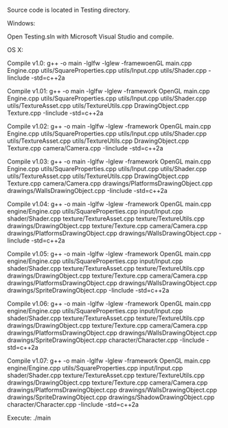 Source code is located in Testing directory. 

Windows:

Open Testing.sln with Microsoft Visual Studio and compile.

OS X:

Compile v1.0:
g++ -o main -lglfw -lglew -framewoenGL main.cpp Engine.cpp utils/SquareProperties.cpp utils/Input.cpp utils/Shader.cpp -Iinclude -std=c++2a

Compile v1.01:
g++ -o main -lglfw -lglew -framework OpenGL main.cpp Engine.cpp utils/SquareProperties.cpp utils/Input.cpp utils/Shader.cpp utils/TextureAsset.cpp utils/TextureUtils.cpp DrawingObject.cpp Texture.cpp -Iinclude -std=c++2a

Compile v1.02:
g++ -o main -lglfw -lglew -framework OpenGL main.cpp Engine.cpp utils/SquareProperties.cpp utils/Input.cpp utils/Shader.cpp utils/TextureAsset.cpp utils/TextureUtils.cpp DrawingObject.cpp Texture.cpp camera/Camera.cpp -Iinclude -std=c++2a

Compile v1.03:
g++ -o main -lglfw -lglew -framework OpenGL main.cpp Engine.cpp utils/SquareProperties.cpp utils/Input.cpp utils/Shader.cpp utils/TextureAsset.cpp utils/TextureUtils.cpp DrawingObject.cpp Texture.cpp camera/Camera.cpp drawings/PlatformsDrawingObject.cpp drawings/WallsDrawingObject.cpp -Iinclude -std=c++2a

Compile v1.04:
g++ -o main -lglfw -lglew -framework OpenGL main.cpp engine/Engine.cpp utils/SquareProperties.cpp input/Input.cpp shader/Shader.cpp texture/TextureAsset.cpp texture/TextureUtils.cpp drawings/DrawingObject.cpp texture/Texture.cpp camera/Camera.cpp drawings/PlatformsDrawingObject.cpp drawings/WallsDrawingObject.cpp -Iinclude -std=c++2a

Compile v1.05:
g++ -o main -lglfw -lglew -framework OpenGL main.cpp engine/Engine.cpp utils/SquareProperties.cpp input/Input.cpp shader/Shader.cpp texture/TextureAsset.cpp texture/TextureUtils.cpp drawings/DrawingObject.cpp texture/Texture.cpp camera/Camera.cpp drawings/PlatformsDrawingObject.cpp drawings/WallsDrawingObject.cpp drawings/SpriteDrawingObject.cpp -Iinclude -std=c++2a

Compile v1.06:
g++ -o main -lglfw -lglew -framework OpenGL main.cpp engine/Engine.cpp utils/SquareProperties.cpp input/Input.cpp shader/Shader.cpp texture/TextureAsset.cpp texture/TextureUtils.cpp drawings/DrawingObject.cpp texture/Texture.cpp camera/Camera.cpp drawings/PlatformsDrawingObject.cpp drawings/WallsDrawingObject.cpp drawings/SpriteDrawingObject.cpp character/Character.cpp -Iinclude -std=c++2a

Compile v1.07:
g++ -o main -lglfw -lglew -framework OpenGL main.cpp engine/Engine.cpp utils/SquareProperties.cpp input/Input.cpp shader/Shader.cpp texture/TextureAsset.cpp texture/TextureUtils.cpp drawings/DrawingObject.cpp texture/Texture.cpp camera/Camera.cpp drawings/PlatformsDrawingObject.cpp drawings/WallsDrawingObject.cpp drawings/SpriteDrawingObject.cpp drawings/ShadowDrawingObject.cpp character/Character.cpp -Iinclude -std=c++2a

Execute:
./main
